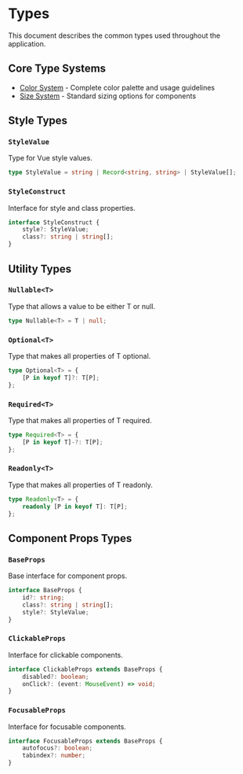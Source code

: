 # Types

This document describes the common types used throughout the application.

## Core Type Systems

- [Color System](./colors.md) - Complete color palette and usage guidelines
- [Size System](./sizes.md) - Standard sizing options for components

## Style Types

### `StyleValue`

Type for Vue style values.

```typescript
type StyleValue = string | Record<string, string> | StyleValue[];
```

### `StyleConstruct`

Interface for style and class properties.

```typescript
interface StyleConstruct {
	style?: StyleValue;
	class?: string | string[];
}
```

## Utility Types

### `Nullable<T>`

Type that allows a value to be either T or null.

```typescript
type Nullable<T> = T | null;
```

### `Optional<T>`

Type that makes all properties of T optional.

```typescript
type Optional<T> = {
	[P in keyof T]?: T[P];
};
```

### `Required<T>`

Type that makes all properties of T required.

```typescript
type Required<T> = {
	[P in keyof T]-?: T[P];
};
```

### `Readonly<T>`

Type that makes all properties of T readonly.

```typescript
type Readonly<T> = {
	readonly [P in keyof T]: T[P];
};
```

## Component Props Types

### `BaseProps`

Base interface for component props.

```typescript
interface BaseProps {
	id?: string;
	class?: string | string[];
	style?: StyleValue;
}
```

### `ClickableProps`

Interface for clickable components.

```typescript
interface ClickableProps extends BaseProps {
	disabled?: boolean;
	onClick?: (event: MouseEvent) => void;
}
```

### `FocusableProps`

Interface for focusable components.

```typescript
interface FocusableProps extends BaseProps {
	autofocus?: boolean;
	tabindex?: number;
}
```
